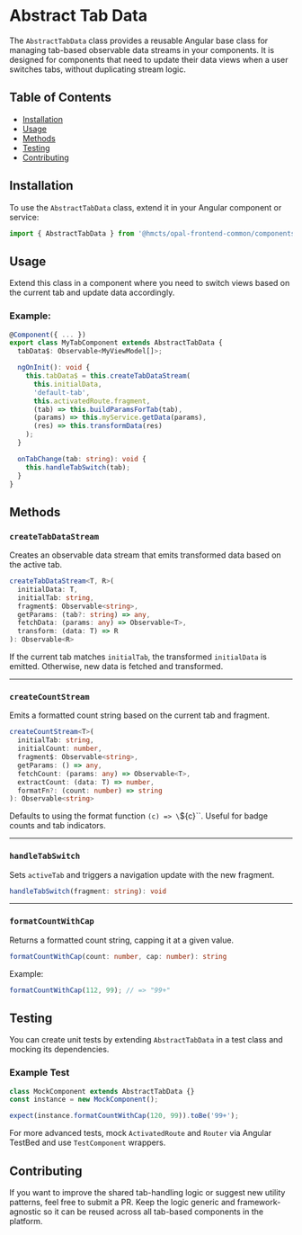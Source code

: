 # Abstract Tab Data

The `AbstractTabData` class provides a reusable Angular base class for managing tab-based observable data streams in your components. It is designed for components that need to update their data views when a user switches tabs, without duplicating stream logic.

## Table of Contents

- [Installation](#installation)
- [Usage](#usage)
- [Methods](#methods)
- [Testing](#testing)
- [Contributing](#contributing)

## Installation

To use the `AbstractTabData` class, extend it in your Angular component or service:

```ts
import { AbstractTabData } from '@hmcts/opal-frontend-common/components/abstract/abstract-tab-data/abstract-tab-data';
```

## Usage

Extend this class in a component where you need to switch views based on the current tab and update data accordingly.

### Example:

```ts
@Component({ ... })
export class MyTabComponent extends AbstractTabData {
  tabData$: Observable<MyViewModel[]>;

  ngOnInit(): void {
    this.tabData$ = this.createTabDataStream(
      this.initialData,
      'default-tab',
      this.activatedRoute.fragment,
      (tab) => this.buildParamsForTab(tab),
      (params) => this.myService.getData(params),
      (res) => this.transformData(res)
    );
  }

  onTabChange(tab: string): void {
    this.handleTabSwitch(tab);
  }
}
```

## Methods

### `createTabDataStream`

Creates an observable data stream that emits transformed data based on the active tab.

```ts
createTabDataStream<T, R>(
  initialData: T,
  initialTab: string,
  fragment$: Observable<string>,
  getParams: (tab?: string) => any,
  fetchData: (params: any) => Observable<T>,
  transform: (data: T) => R
): Observable<R>
```

If the current tab matches `initialTab`, the transformed `initialData` is emitted. Otherwise, new data is fetched and transformed.

---

### `createCountStream`

Emits a formatted count string based on the current tab and fragment.

```ts
createCountStream<T>(
  initialTab: string,
  initialCount: number,
  fragment$: Observable<string>,
  getParams: () => any,
  fetchCount: (params: any) => Observable<T>,
  extractCount: (data: T) => number,
  formatFn?: (count: number) => string
): Observable<string>
```

Defaults to using the format function `(c) => \`\${c}\``. Useful for badge counts and tab indicators.

---

### `handleTabSwitch`

Sets `activeTab` and triggers a navigation update with the new fragment.

```ts
handleTabSwitch(fragment: string): void
```

---

### `formatCountWithCap`

Returns a formatted count string, capping it at a given value.

```ts
formatCountWithCap(count: number, cap: number): string
```

Example:
```ts
formatCountWithCap(112, 99); // => "99+"
```

## Testing

You can create unit tests by extending `AbstractTabData` in a test class and mocking its dependencies.

### Example Test

```ts
class MockComponent extends AbstractTabData {}
const instance = new MockComponent();

expect(instance.formatCountWithCap(120, 99)).toBe('99+');
```

For more advanced tests, mock `ActivatedRoute` and `Router` via Angular TestBed and use `TestComponent` wrappers.

## Contributing

If you want to improve the shared tab-handling logic or suggest new utility patterns, feel free to submit a PR. Keep the logic generic and framework-agnostic so it can be reused across all tab-based components in the platform.
